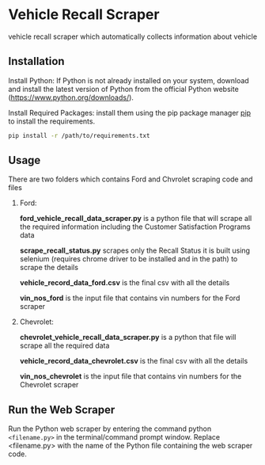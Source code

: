 # Vehicle Recall Scraper
vehicle recall scraper which automatically collects information about vehicle
## Installation

Install Python: If Python is not already installed on your system, download and install the latest version of Python from the official Python website (https://www.python.org/downloads/).

 Install Required Packages: install them using the pip package manager [pip](https://pip.pypa.io/en/stable/) to install the requirements.
```bash
pip install -r /path/to/requirements.txt
```

## Usage

There are two folders which contains Ford and Chvrolet scraping code and files
1. Ford:    

      **ford_vehicle_recall_data_scraper.py** is a python file that will scrape all the required information including the Customer Satisfaction Programs data 
      
      **scrape_recall_status.py** scrapes only the Recall Status it is built using selenium (requires chrome driver to be installed and in the path) to scrape the details 

      **vehicle_record_data_ford.csv** is the final csv with all the details

      **vin_nos_ford** is the input file that contains vin numbers for the Ford scraper

2. Chevrolet: 

      **chevrolet_vehicle_recall_data_scraper.py** is a python that file will scrape all the required  data 
      
      **vehicle_record_data_chevrolet.csv** is the final csv with all the details
      
      **vin_nos_chevrolet** is the input file that contains vin numbers for the Chevrolet scraper
      
## Run the Web Scraper
Run the Python web scraper by entering the command python 
``` <filename.py> ``` in the terminal/command prompt window. Replace <filename.py> with the name of the Python file containing the web scraper code.

